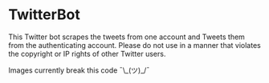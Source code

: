 # TwitterBot
This Twitter bot scrapes the tweets from one account and Tweets them from the authenticating account. Please do not use in a manner that violates the copyright or IP rights of other Twitter users.

Images currently break this code ¯\\\_(ツ)\_/¯

